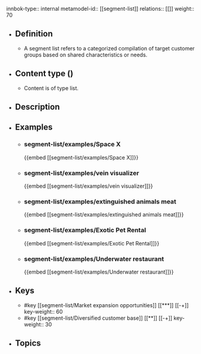 innbok-type:: internal
metamodel-id:: [[segment-list]]
relations:: [[]]
weight:: 70

- ## Definition
  - A segment list refers to a categorized compilation of target customer groups based on shared characteristics or needs.
- ## Content type ()
  - Content is of type list.
  
- ## Description
- ## Examples
  - ### segment-list/examples/Space X
    {{embed [[segment-list/examples/Space X]]}}
  - ### segment-list/examples/vein visualizer
    {{embed [[segment-list/examples/vein visualizer]]}}
  - ### segment-list/examples/extinguished animals meat
    {{embed [[segment-list/examples/extinguished animals meat]]}}
  - ### segment-list/examples/Exotic Pet Rental
    {{embed [[segment-list/examples/Exotic Pet Rental]]}}
  - ### segment-list/examples/Underwater restaurant
    {{embed [[segment-list/examples/Underwater restaurant]]}}
  
- ## Keys
  - #key [[segment-list/Market expansion opportunities]] [[***]] [[-+]]
    key-weight:: 60
  - #key [[segment-list/Diversified customer base]] [[**]] [[-+]]
    key-weight:: 30
- ## Topics
  

